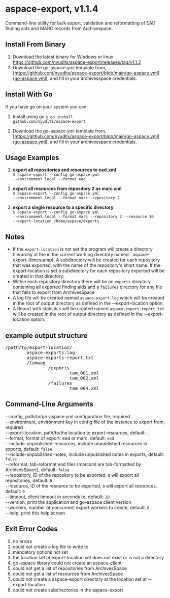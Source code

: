 aspace-export, v1.1.4
=====================
Command-line utility for bulk export, validation and reformatting of EAD finding aids and MARC records from Archivespace.

Install From Binary
-------------------
1. Download the latest binary for Windows or linux https://github.com/nyudlts/aspace-export/releases/tag/v1.1.2
2. Download the go-aspace.yml template from, [https://github.com/nyudlts/aspace-export/blob/main/go-aspace.yml](go-aspace.yml), and fill in your archivesspace credentials.

Install With Go
---------------
If you have go on your system you can:
1. Install using go
<code>$ go install github.com/nyudlts/aspace-export</code>

2. Download the go-aspace.yml template from, [https://github.com/nyudlts/aspace-export/blob/main/go-aspace.yml](go-aspace.yml), and fill in your archivesspace credentials.

Usage Examples
--------------
1. **export all repositories and resources to ead.xml**<br>
<code>$ aspace-export --config go-aspace.yml --environment local --format ead</code>

2. **export all resources from repository 2 as marc xml**<br>
<code>$ aspace-export --config go-aspace.yml --environment local --format marc--repository 2</code>

3. **export a single resource to a specific directory**<br>
<code>$ aspace-export --config go-aspace.yml --environment local --format marc --repository 2 --resource 10 --export-location /home/aspace/exports</code>

Notes
-----
* If the `export-location` is not set the program will create a directory hierarchy at the in the current working directory named: `aspace-export-[timestamp]. A subdirectory will be created for each repository that was exported, with the name of the repository's short name. If the export-location is set a subdirectory for each repository exported will be created in that directory.
* Within each repository directory there will be an `exports` directory containing all exported finding aids and a `failures` directory for any file that fails to export from ArchivesSpace
* A log file will be created named `aspace-export.log` which will be created in the root of output directory as defined in the --export-location option.
* A Report with statistics will be created named `aspace-export-report.txt` will be created in the root of output directory as defined in the --export-location option.

example output structure
------------------------
<pre>
/path/to/export-location/
        aspace-exports.log
        aspace-exports-report.txt
        /tamwag
                /exports
                        tam_001.xml
                        tam_002.xml
                /failures
                        tam_004.xml
</pre>

Command-Line Arguments
----------------------
--config, path/to/go-aspace.yml configuration file, required<br>
--environment, environment key in config file of the instance to export from, required<br>
--export-location, path/to/the location to export resources, default: `.`<br>
--format, format of export: ead or marc, default: `ead`<br>
--include-unpublished-resources, include unpublished resources in exports, default: `false`<br>
--include-unpublished-notes, include unpublished notes in exports, default: `false`<br>
--reformat, tab-reformat ead files (marcxml are tab-formatted by ArchivesSpace), default: `false`<br>
--repository, ID of the repository to be exported, `0` will export all repositories, default: `0`<br>
--resource, ID of the resource to be exported, `0` will export all resources, default: `0`<br>
--timeout, client timeout in seconds to, default: `20`<br>
--version, print the application and go-aspace client version<br>
--workers, number of concurrent export workers to create, default: `8`<br>
--help, print this help screen<br>

Exit Error Codes
----------------
0. no errors
1. could not create a log file to write to
2. mandatory options not set
3. the location set at export-location set does not exist or is not a directory
4. go-aspace library could not create an aspace-client 
5. could not get a list of repositories from ArchivesSpace
6. could not get a list of resources from ArchivesSpace
7. could not create a aspace-export directory at the location set at --export-location 
8. could not create subdirectories in the aspace-export 



